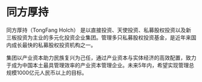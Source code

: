 # 同方厚持

同方厚持（TongFang Holch） 是以直接投资、天使投资、私募股权投资以及新三板投资为主业的多元化投资企业集团。管理多只私募股权投资基金，是近年来国内成长最快的私募股权投资机构之一。

集团以产业资本助力民族复兴为己任，通过产业资本与实体经济的高效配置，致力于成为中国本土最具管理效率的产业资本管理企业。未来5年内，希望实现管理总规模1000亿元人民币以上的目标。
